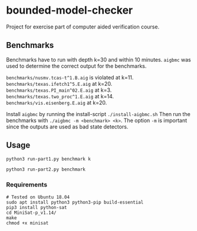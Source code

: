# bounded-model-checker
Project for exercise part of computer aided verification course.

## Benchmarks
Benchmarks have to run with depth k=30 and within 10 minutes.
`aigbmc` was used to determine the correct output for the benchmarks.

`benchmarks/nusmv.tcas-t^1.B.aig` is violated at k=11.
`benchmarks/texas.ifetch1^5.E.aig` at k=20.
`benchmarks/texas.PI_main^02.E.aig` at k=3.
`benchmarks/texas.two_proc^1.E.aig` at k=14.
`benchmarks/vis.eisenberg.E.aig` at k=20.

Install `aigbmc` by running the install-script `./install-aigbmc.sh`
Then run the benchmarks with `./aigbmc -m <benchmark> <k>`.
The option `-m` is important since the outputs are used as bad state detectors.

## Usage
```sh
python3 run-part1.py benchmark k
```
```sh
python3 run-part2.py benchmark
```

### Requirements
```
# Tested on Ubuntu 18.04
sudo apt install python3 python3-pip build-essential
pip3 install python-sat
cd MiniSat-p_v1.14/
make
chmod +x minisat
```

